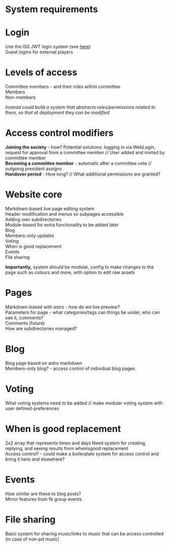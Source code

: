 # System requirements

# Login
Use the ISS JWT login system (see [here](https://weblogin.lancs.ac.uk/jwt/list.php))  
Guest logins for external players  

# Levels of access
Committee members - and their roles within committee  
Members  
Non-members  
  
*Instead could build a system that abstracts roles/permissions related to them, so that at deployment they can be modified*  

# Access control modifiers
**Joining the society** - how? Potential solutions: logging in via WebLogin, request for approval from a committee member // User added and invited by committee member  
**Becoming a committee member** - automatic after a committee vote // outgoing president assigns  
**Handover period** - How long? // What additional permissions are granted?  

# Website core
Markdown-based live page editing system  
Header modification and menus so subpages accessible  
Adding own subdirectories  
Module-based for extra functionality to be added later  
Blog  
Members-only updates  
Voting  
When is good replacement  
Events  
File sharing  

**Importantly,** system should be modular, config to make changes to the page such as colours and more, with option to edit raw assets  

# Pages
Markdown-based with astro - how do we live preview?  
Parameters for page - what categories/tags can things be under, who can see it, comments?  
Comments (future)  
How are subdirectories managed?  

# Blog
Blog page based on astro markdown  
Members-only blog? - access control of individual blog pages  

# Voting
What voting systems need to be added // make modular voting system with user defined-preferences

# When is good replacement
2x2 array that represents times and days
Need system for creating, replying, and seeing results from whenisgood replacement  
Access control? - could make a boilerplate system for access control and bring it here and elsewhere?  

# Events
How similar are these to blog posts?  
Mirror features from fb group events  

# File sharing
Basic system for sharing music/links to music that can be access controlled (in case of non-pd music)  